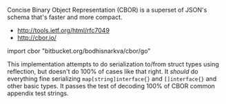 Concise Binary Object Representation (CBOR) is a superset of JSON's schema that's faster and more compact.

* http://tools.ietf.org/html/rfc7049
* http://cbor.io/

import cbor "bitbucket.org/bodhisnarkva/cbor/go"

This implementation attempts to do serialization to/from struct types using reflection, but doesn't do 100% of cases like that right. It _should_ do everything fine serializing `map[string]interface{}` and `[]interface{}` and other basic types. It passes the test of decoding 100% of CBOR common appendix test strings.
